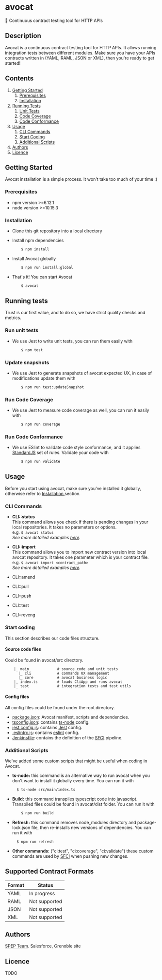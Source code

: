 # avocat 
🥑 Continuous contract testing tool for HTTP APIs

## Description
Avocat is a continuous contract testing tool for HTTP APIs. It allows running integration tests between different modules. Make sure you have your APIs contracts written in (YAML, RAML, JSON or XML), then you're ready to get started!

## Contents
1. [ Getting Started ](#getting-started)
    1. [ Prerequisites ](#prerequisites)
    2. [ Installation ](#installation)
2. [ Running Tests ](#running-tests)
    1. [ Unit Tests ](#run-unit-tests)
    2. [ Code Coverage ](#run-code-coverage)
    3. [ Code Conformance ](#run-code-conformance)
3. [ Usage ](#usage)
    1. [ CLI Commands ](#cli-commands)
    2. [ Start Coding ](#start-coding)
    3. [ Additional Scripts ](#additional-scripts)
4. [ Authors ](#authors)
3. [ Licence ](#licence)


## Getting Started
Avocat installation is a simple process. It won't take too much of your time :)

### Prerequisites
- npm version >=6.12.1
- node version >=10.15.3

### Installation
- Clone this git repository into a local directory

- Install npm dependencies
    ```sh
        $ npm install  
    ```

- Install Avocat globally
  ```sh
      $ npm run install:global  
  ```
  
- That's it! You can start Avocat
    ```sh
        $ avocat
    ```

## Running tests
Trust is our first value, and to do so, we have strict quality checks and metrics.

### Run unit tests
- We use Jest to write unit tests, you can run them easily with
    ```sh
        $ npm test   
    ```
  
### Update snapshots
- We use Jest to generate snapshots of avocat expected UX, in case of modifications update them with
    ```sh
        $ npm run test:updateSnapshot  
    ```

### Run Code Coverage
- We use Jest to measure code coverage as well, you can run it easily with
    ```sh
        $ npm run coverage  
    ```

### Run Code Conformance
- We use ESlint to validate code style conformance, and it applies [StandardJS](https://standardjs.com/) set of rules. Validate your code with
    ```sh
        $ npm run validate  
    ```


## Usage
Before you start using avocat, make sure you've installed it globally, otherwise refer to [ Installation ](#installation) section.

### CLI Commands

- **CLI::status** <br/>
    This command allows you check if there is pending changes in your local repositories. It takes no parameters or options. <br/>
    e.g. ``` $ avocat status ``` <br/>
    *See more detailed examples [here](https://git.soma.salesforce.com/searchdev/avocat/wiki/CLI%3A%3Astatus).*

- **CLI::import** <br/>
    This command allows you to import new contract version into local avocat repository. It takes one parameter which is your contract file. <br/>
    e.g. ``` $ avocat import <contract_path> ``` <br/>
    *See more detailed examples [here](https://git.soma.salesforce.com/searchdev/avocat/wiki/CLI%3A%3Aimport).*
    
- CLI::amend
- CLI::pull
- CLI::push
- CLI::test
- CLI::reveng

### Start coding
This section describes our code files structure.

#### Source code files
Could be found in avocat/src directory. <br/>
```
    |_ main             # source code and unit tests        
      |_ cli            # commands UX management            
      |_ core           # avocat business logic             
    |_ index.ts         # loads CliApp and runs avocat      
    |_ test             # integration tests and test utils 
```

#### Config files
All config files could be found under the root directory.
- [package.json](/package.json): Avocat manifest, scripts and dependencies.
- [tsconfig.json](/tsconfig.json): contains [ts-node](https://github.com/TypeStrong/ts-node) config.
- [jest.config.js](/jest.config.js): contains [Jest](https://jestjs.io/) config.
- [.eslintrc.js](/.eslintrc.js): contains [eslint](https://eslint.org/) config.
- [Jenkinsfile](/Jenkinsfile): contains the definition of the [SFCI](https://searchdevci.dop.sfdc.net/job/searchdev/job/avocat/) pipeline.

### Additional Scripts
We've added some custom scripts that might be useful when coding in Avocat.

- **ts-node:** this command is an alternative way to run avocat when you don't want to install it globally every time. You can run it with 
    ``` sh 
      $ ts-node src/main/index.ts
    ```

- **Build:** this command transpiles typescript code into javascript. Transpiled files could be found in avocat/dist folder. You can run it with 
    ``` sh 
        $ npm run build
    ```
  
- **Refresh:** this command removes node_modules directory and package-lock.json file, then re-installs new versions of dependencies. You can run it with 
    ``` sh 
      $ npm run refresh
    ```
  
- **Other commands:** ("ci:test", "ci:coverage", "ci:validate") these custom commands are used by [SFCI](https://searchdevci.dop.sfdc.net/job/searchdev/job/avocat/) when pushing new changes.

## Supported Contract Formats
| Format | Status |
| ------ | ------ |
| YAML | In progress |
| RAML | Not supported |
| JSON | Not supported |
| XML  | Not supported |

## Authors
[SPEP Team](https://gus.lightning.force.com/lightning/r/ADM_Scrum_Team__c/a00B0000000wkIzIAI/view). Salesforce, Grenoble site


## Licence
TODO